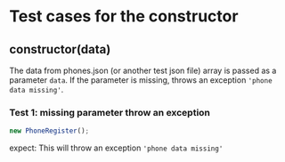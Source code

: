# Test cases for the constructor

## **constructor(data)**

The data from phones.json (or another test json file) array is passed as a parameter `data`. If the parameter is missing, throws an exception `'phone data missing'`.

### Test 1: missing parameter throw an exception

```js
new PhoneRegister();
```

expect: This will throw an exception `'phone data missing'`